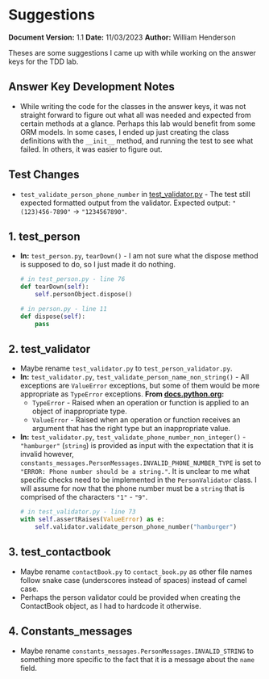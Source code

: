 # Suggestions

**Document Version:** 1.1
**Date:** 11/03/2023
**Author:** William Henderson

Theses are some suggestions I came up with while working on the answer keys for the TDD lab.

## Answer Key Development Notes

- While writing the code for the classes in the answer keys, it was not straight forward to figure out what all was needed and expected from certain methods at a glance. Perhaps this lab would benefit from some ORM models. In some cases, I ended up just creating the class definitions with the `__init__` method, and running the test to see what failed. In others, it was easier to figure out.

## Test Changes

- `test_validate_person_phone_number` in [test_validator.py](test_validator.py) - The test still expected formatted output from the validator. Expected output: `"(123)456-7890"` &rarr; `"1234567890"`.

## 1. test_person

- **In:** `test_person.py`, `tearDown()` - I am not sure what the dispose method is supposed to do, so I just made it do nothing.
    ```python
    # in test_person.py - line 76
    def tearDown(self):
        self.personObject.dispose()

    # in person.py - line 11
    def dispose(self):
        pass
    ```

## 2. test_validator

- Maybe rename `test_validator.py` to `test_person_validator.py`.
- **In:** `test_validator.py`, `test_validate_person_name_non_string()` - All exceptions are `ValueError` exceptions, but some of them would be more appropriate as `TypeError` exceptions.
    **From [docs.python.org](https://docs.python.org/3/library/exceptions.html):**
    - `TypeError` - Raised when an operation or function is applied to an object of inappropriate type.
    - `ValueError` - Raised when an operation or function receives an argument that has the right type but an inappropriate value.
- **In:** `test_validator.py`, `test_validate_phone_number_non_integer()` - `"hamburger"` (`string`) is provided as input with the expectation that it is invalid however, `constants_messages.PersonMessages.INVALID_PHONE_NUMBER_TYPE` is set to `"ERROR: Phone number should be a string."`. It is unclear to me what specific checks need to be implemented in the `PersonValidator` class. I will assume for now that the phone number must be a `string` that is comprised of the characters `"1"` - `"9"`.
    ```python
    # in test_validator.py - line 73
    with self.assertRaises(ValueError) as e:
        self.validator.validate_person_phone_number("hamburger")
    ```

## 3. test_contactbook

- Maybe rename `contactBook.py` to `contact_book.py` as other file names follow snake case (underscores instead of spaces) instead of camel case.
- Perhaps the person validator could be provided when creating the ContactBook object, as I had to hardcode it otherwise.


## 4. Constants_messages

- Maybe rename `constants_messages.PersonMessages.INVALID_STRING` to something more specific to the fact that it is a message about the `name` field.